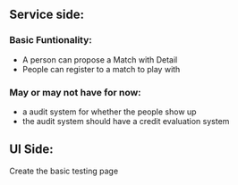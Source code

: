 <h2>Service side:</h2>

<h3>Basic Funtionality:</h3>
<ul>
<li>A person can propose a Match with Detail</li>
<li>People can register to a match to play with</li>
</ul>
<h3>May or may not have for now:</h3>
<ul>
<li>a audit system for whether the people show up</li>
<li>the audit system should have a credit evaluation system</li>
</ul>

<h2> UI Side:</h2>

Create the basic testing page
